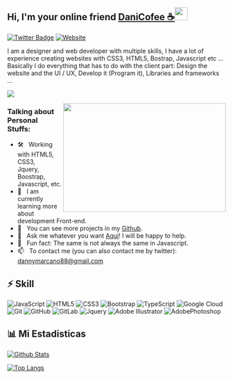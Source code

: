 ## Hi, I'm  your online friend [DaniCofee ☕](https://twitter.com/CofeeDev/)<img src="https://raw.githubusercontent.com/aemmadi/aemmadi/master/wave.gif" width="30px">

[![Twitter Badge](https://img.shields.io/badge/-DaniCofee-blue?style=flat-square&logo=Twitter&logoColor=white&link=https://twitter.com/CofeeDev/)](https://twitter.com/CofeeDev)
[![Website](https://img.shields.io/badge/-Website-black?style=flat-square&logo=google-chrome&logoColor=%230076D6&link=https://twitter.com/CofeeDev/)](https://twitter.com/CofeeDev)

I am a designer and web developer with multiple skills, I have a lot of experience creating websites with CSS3, HTML5, Bostrap, Javascript etc ...
Basically I do everything that has to do with the client part: Design the website and the UI / UX, Develop it (Program it), Libraries and frameworks ...

[![](https://gitwar.herokuapp.com/badge?username=DaniCofee&label=Gitwar%20Profile%20Score&style=for-the-badge&color=0088cc)](https://gitwar.herokuapp.com/)

<img align="right" height="250" width="375" alt="" src="https://raw.githubusercontent.com/iampavangandhi/iampavangandhi/master/gifs/coder.gif" />

### Talking about Personal Stuffs:

- 🛠 &nbsp; Working with HTML5, CSS3, <br /> Jquery, Boostrap, Javascript, etc.
- 🚀 &nbsp; I am currently learning more about development Front-end.
- 🔭 &nbsp; You can see more projects in my [Github](https://github.com/DaniCofee).
- 💬 &nbsp; Ask me whatever you want [Aqui](https://twitter.com/CofeeDev/)! I will be happy to help.
- 👾 &nbsp; Fun fact: The same is not always the same in Javascript.
- 📫 &nbsp; To contact me (you can also contact me by twitter): dannymarcano88@gmail.com

## ⚡ Skill

![JavaScript](https://img.shields.io/badge/-JavaScript-black?style=flat-square&logo=javascript)
![HTML5](https://img.shields.io/badge/-HTML5-E34F26?style=flat-square&logo=html5&logoColor=white)
![CSS3](https://img.shields.io/badge/-CSS3-1572B6?style=flat-square&logo=css3)
![Bootstrap](https://img.shields.io/badge/-Bootstrap-563D7C?style=flat-square&logo=bootstrap)
![TypeScript](https://img.shields.io/badge/-TypeScript-007ACC?style=flat-square&logo=typescript)
![Google Cloud](https://img.shields.io/badge/Google%20Cloud-black?style=flat-square&logo=google-cloud)
![Git](https://img.shields.io/badge/-Git-black?style=flat-square&logo=git)
![GitHub](https://img.shields.io/badge/-GitHub-181717?style=flat-square&logo=github)
![GitLab](https://img.shields.io/badge/-GitLab-FCA121?style=flat-square&logo=gitlab)
![Jquery](https://img.shields.io/badge/-jquery-%230769AD?style=flat-square&logo=jquery)
![Adobe Illustrator](https://img.shields.io/badge/-Adobe%20Illustrator-%23FF9A00?style=flat-square&logo=adobe%20illustrator&logoColor=white)
![AdobePhotoshop](https://img.shields.io/badge/-Adobe%20Photoshop%20-%2331A8FF?style=flat-square&logo=adobe%20photoshop&logoColor=white)

## 📊 Mi Estadisticas

[![Github Stats](https://github-readme-stats.vercel.app/api?username=CofeeDev)](https://github.com/anuraghazra/github-readme-stats)

[![Top Langs](https://github-readme-stats.vercel.app/api/top-langs/?username=CofeeDev&layout=compact)](https://github.com/anuraghazra/github-readme-stats)
